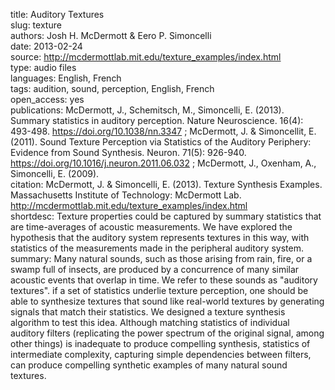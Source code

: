title: Auditory Textures  
slug: texture  
authors: Josh H. McDermott & Eero P. Simoncelli  
date: 2013-02-24  
source: http://mcdermottlab.mit.edu/texture_examples/index.html  
type: audio files  
languages: English, French  
tags: audition, sound, perception, English, French  
open_access: yes  
publications: McDermott, J., Schemitsch, M., Simoncelli, E. (2013). Summary statistics in auditory perception. Nature Neuroscience. 16(4): 493-498. https://doi.org/10.1038/nn.3347 ; McDermott, J. & Simoncellit, E. (2011). Sound Texture Perception via Statistics
of the Auditory Periphery: Evidence from Sound Synthesis. Neuron. 71(5): 926-940. https://doi.org/10.1016/j.neuron.2011.06.032 ; McDermott, J., Oxenham, A., Simoncelli, E. (2009).  
citation: McDermott, J. & Simoncelli, E. (2013). Texture Synthesis Examples. Massachusetts Institute of Technology: McDermott Lab. http://mcdermottlab.mit.edu/texture_examples/index.html  
shortdesc: Texture properties could be captured by summary statistics that are time-averages of acoustic measurements. We have explored the hypothesis that the auditory system represents textures in this way, with statistics of the measurements made in the peripheral auditory system.  
summary: Many natural sounds, such as those arising from rain, fire, or a swamp full of insects, are produced by a concurrence of many similar acoustic events that overlap in time. We refer to these sounds as "auditory textures". if a set of statistics underlie texture perception, one should be able to synthesize textures that sound like real-world textures by generating signals that match their statistics. We designed a texture synthesis algorithm to test this idea. Although matching statistics of individual auditory filters (replicating the power spectrum of the original signal, among other things) is inadequate to produce compelling synthesis, statistics of intermediate complexity, capturing simple dependencies between filters, can produce compelling synthetic examples of many natural sound textures.  

